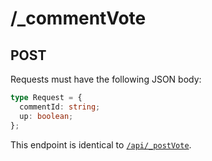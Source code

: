 # /\_commentVote

## POST

Requests must have the following JSON body:

```ts
type Request = {
  commentId: string;
  up: boolean;
};
```

This endpoint is identical to [`/api/_postVote`](/endpoints/postvote-post).
